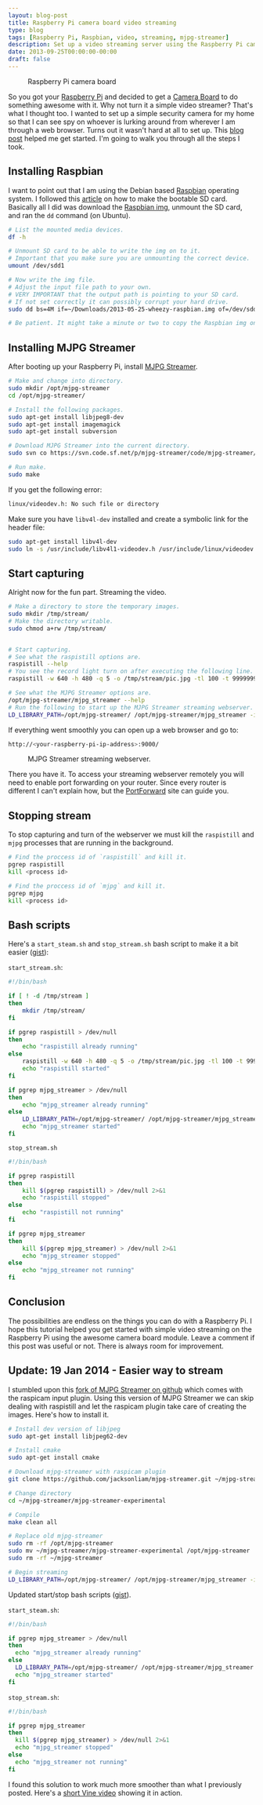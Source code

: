 ```yaml
---
layout: blog-post
title: Raspberry Pi camera board video streaming
type: blog
tags: [Raspberry Pi, Raspbian, video, streaming, mjpg-streamer]
description: Set up a video streaming server using the Raspberry Pi camera board.
date: 2013-09-25T00:00:00-00:00
draft: false
---
```

<figure>
  <a href="raspberry-pi-camera-board-high-res.jpg" target="_blank"><img src="raspberry-pi-camera-board-640x480.jpg" alt=""></a>
	<figcaption>
    Raspberry Pi camera board
	</figcaption>
</figure>

So you got your [Raspberry Pi](http://www.raspberrypi.org/) and decided to get a [Camera Board](http://downloads.element14.com/raspberry-pi-camera/) to do something awesome with it. Why not turn it a simple video streamer? That's what I thought too. I wanted to set up a simple security camera for my home so that I can see spy on whoever is lurking around from wherever I am through a web browser. Turns out it wasn't hard at all to set up. This [blog post](http://blog.miguelgrinberg.com/post/stream-video-from-the-raspberry-pi-camera-to-web-browsers-even-on-ios-and-android) helped me get started. I'm going to walk you through all the steps I took.

## Installing Raspbian

I want to point out that I am using the Debian based [Raspbian](http://www.raspbian.org/) operating system. I followed this [article](http://elinux.org/RPi_Easy_SD_Card_Setup) on how to make the bootable SD card. Basically all I did was download the [Raspbian img](http://www.raspberrypi.org/downloads), unmount the SD card, and ran the `dd` command (on Ubuntu).

```bash
# List the mounted media devices.
df -h

# Unmount SD card to be able to write the img on to it.
# Important that you make sure you are unmounting the correct device.
umount /dev/sdd1

# Now write the img file.
# Adjust the input file path to your own.
# VERY IMPORTANT that the output path is pointing to your SD card.
# If not set correctly it can possibly corrupt your hard drive.
sudo dd bs=4M if=~/Downloads/2013-05-25-wheezy-raspbian.img of=/dev/sdd

# Be patient. It might take a minute or two to copy the Raspbian img on the SD card.
```

## Installing MJPG Streamer

After booting up your Raspberry Pi, install [MJPG Streamer](https://code.google.com/p/mjpg-streamer/).

```bash
# Make and change into directory.
sudo mkdir /opt/mjpg-streamer
cd /opt/mjpg-streamer/

# Install the following packages.
sudo apt-get install libjpeg8-dev
sudo apt-get install imagemagick
sudo apt-get install subversion

# Download MJPG Streamer into the current directory.
sudo svn co https://svn.code.sf.net/p/mjpg-streamer/code/mjpg-streamer/ .

# Run make.
sudo make
```

If you get the following error:

```bash
linux/videodev.h: No such file or directory
```

Make sure you have `libv4l-dev` installed and create a symbolic link for the header file:

```bash
sudo apt-get install libv4l-dev
sudo ln -s /usr/include/libv4l1-videodev.h /usr/include/linux/videodev.h
```

## Start capturing

Alright now for the fun part. Streaming the video.

```bash
# Make a directory to store the temporary images.
sudo mkdir /tmp/stream/
# Make the directory writable.
sudo chmod a+rw /tmp/stream/


# Start capturing.
# See what the raspistill options are.
raspistill --help
# You see the record light turn on after executing the following line.
raspistill -w 640 -h 480 -q 5 -o /tmp/stream/pic.jpg -tl 100 -t 9999999 -th 0:0:0 -n &

# See what the MJPG Streamer options are.
/opt/mjpg-streamer/mjpg_streamer --help
# Run the following to start up the MJPG Streamer streaming webserver.
LD_LIBRARY_PATH=/opt/mjpg-streamer/ /opt/mjpg-streamer/mjpg_streamer -i "input_file.so -f /tmp/stream -n pic.jpg" -o "output_http.so -p 9000 -w /opt/mjpg-streamer/www" &
```

If everything went smoothly you can open up a web browser and go to:

```bash
http://<your-raspberry-pi-ip-address>:9000/
```

<figure>
  <a href="mjpg-streamer-demo-pages-high-res.png" target="_blank"><img src="mjpg-streamer-demo-pages-640.png" alt=""></a>
	<figcaption>
    MJPG Streamer streaming webserver.
	</figcaption>
</figure>

There you have it. To access your streaming webserver remotely you will need to enable port forwarding on your router. Since every router is different I can't explain how, but the [PortForward](http://portforward.com/english/routers/port_forwarding/) site can guide you.

## Stopping stream

To stop capturing and turn of the webserver we must kill the `raspistill` and `mjpg` processes that are running in the background.

```bash
# Find the proccess id of `raspistill` and kill it.
pgrep raspistill
kill <process id>

# Find the proccess id of `mjpg` and kill it.
pgrep mjpg
kill <process id>
```

## Bash scripts

Here's a `start_steam.sh` and `stop_stream.sh` bash script to make it a bit easier ([gist](https://gist.github.com/miguelmota/8203904)):

`start_stream.sh`:

```bash
#!/bin/bash

if [ ! -d /tmp/stream ]
then
    mkdir /tmp/stream/
fi

if pgrep raspistill > /dev/null
then
    echo "raspistill already running"
else
    raspistill -w 640 -h 480 -q 5 -o /tmp/stream/pic.jpg -tl 100 -t 9999999 -th 0:0:0 -n > /dev/null 2>&1&
    echo "raspistill started"
fi

if pgrep mjpg_streamer > /dev/null
then
    echo "mjpg_streamer already running"
else
    LD_LIBRARY_PATH=/opt/mjpg-streamer/ /opt/mjpg-streamer/mjpg_streamer -i "input_file.so -f /tmp/stream -n pic.jpg" -o "output_http.so -p 9000 -w /opt/mjpg-streamer/www" > /dev/null 2>&1&
    echo "mjpg_streamer started"
fi
```

`stop_stream.sh`

```bash
#!/bin/bash

if pgrep raspistill
then
    kill $(pgrep raspistill) > /dev/null 2>&1
    echo "raspistill stopped"
else
    echo "raspistill not running"
fi

if pgrep mjpg_streamer
then
    kill $(pgrep mjpg_streamer) > /dev/null 2>&1
    echo "mjpg_streamer stopped"
else
    echo "mjpg_streamer not running"
fi
```

## Conclusion

The possibilities are endless on the things you can do with a Raspberry Pi. I hope this tutorial helped you get started with simple video streaming on the Raspberry Pi using the awesome camera board module. Leave a comment if this post was useful or not. There is always room for improvement.

## Update: 19 Jan 2014 - Easier way to stream

I stumbled upon this [fork of MJPG Streamer on github](https://github.com/jacksonliam/mjpg-streamer) which comes with the raspicam input plugin. Using this version of MJPG Streamer we can skip dealing with raspistill and let the raspicam plugin take care of creating the images. Here's how to install it.

```bash
# Install dev version of libjpeg
sudo apt-get install libjpeg62-dev

# Install cmake
sudo apt-get install cmake

# Download mjpg-streamer with raspicam plugin
git clone https://github.com/jacksonliam/mjpg-streamer.git ~/mjpg-streamer

# Change directory
cd ~/mjpg-streamer/mjpg-streamer-experimental

# Compile
make clean all

# Replace old mjpg-streamer
sudo rm -rf /opt/mjpg-streamer
sudo mv ~/mjpg-streamer/mjpg-streamer-experimental /opt/mjpg-streamer
sudo rm -rf ~/mjpg-streamer

# Begin streaming
LD_LIBRARY_PATH=/opt/mjpg-streamer/ /opt/mjpg-streamer/mjpg_streamer -i "input_raspicam.so -fps 15 -q 50 -x 640 -y 480" -o "output_http.so -p 9000 -w /opt/mjpg-streamer/www" &
```

Updated start/stop bash scripts ([gist](https://gist.github.com/miguelmota/9201942)).

`start_steam.sh`:

```bash
#!/bin/bash

if pgrep mjpg_streamer > /dev/null
then
  echo "mjpg_streamer already running"
else
  LD_LIBRARY_PATH=/opt/mjpg-streamer/ /opt/mjpg-streamer/mjpg_streamer -i "input_raspicam.so -fps 15 -q 50 -x 640 -y 480" -o "output_http.so -p 9000 -w /opt/mjpg-streamer/www" > /dev/null 2>&1&
  echo "mjpg_streamer started"
fi
```

`stop_stream.sh`:

```bash
#!/bin/bash

if pgrep mjpg_streamer
then
  kill $(pgrep mjpg_streamer) > /dev/null 2>&1
  echo "mjpg_streamer stopped"
else
  echo "mjpg_streamer not running"
fi
```

I found this solution to work much more smoother than what I previously posted. Here's a [short Vine video](https://vine.co/v/MubLqUx3j3A) showing it in action.
